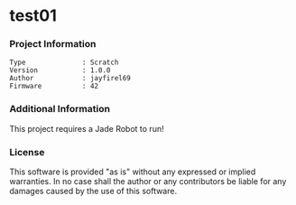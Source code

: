 test01
================



### Project Information
```
Type              : Scratch
Version           : 1.0.0
Author            : jayfirel69
Firmware          : 42
```

### Additional Information
This project requires a Jade Robot to run!

### License
This software is provided "as is" without any expressed or implied warranties.  In no case shall the author or any contributors be liable for any damages caused by the use of this software.

